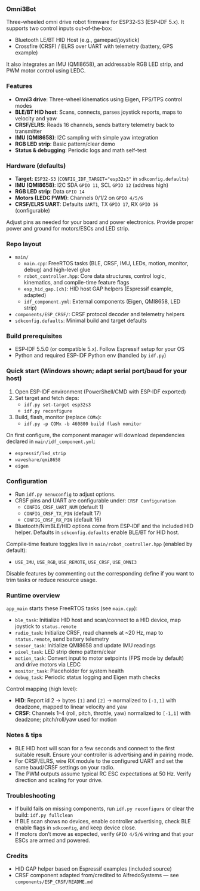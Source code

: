### Omni3Bot

Three-wheeled omni drive robot firmware for ESP32‑S3 (ESP‑IDF 5.x). It supports two control inputs out‑of‑the‑box:

- Bluetooth LE/BT HID Host (e.g., gamepad/joystick)
- Crossfire (CRSF) / ELRS over UART with telemetry (battery, GPS example)

It also integrates an IMU (QMI8658), an addressable RGB LED strip, and PWM motor control using LEDC.

### Features

- **Omni3 drive**: Three-wheel kinematics using Eigen, FPS/TPS control modes
- **BLE/BT HID host**: Scans, connects, parses joystick reports, maps to velocity and yaw
- **CRSF/ELRS**: Reads 16 channels, sends battery telemetry back to transmitter
- **IMU (QMI8658)**: I2C sampling with simple yaw integration
- **RGB LED strip**: Basic pattern/clear demo
- **Status & debugging**: Periodic logs and math self-test

### Hardware (defaults)

- **Target**: `ESP32-S3` (`CONFIG_IDF_TARGET="esp32s3"` in `sdkconfig.defaults`)
- **IMU (QMI8658)**: I2C SDA `GPIO 11`, SCL `GPIO 12` (address high)
- **RGB LED strip**: Data `GPIO 14`
- **Motors (LEDC PWM)**: Channels 0/1/2 on `GPIO 4/5/6`
- **CRSF/ELRS UART**: Defaults `UART1`, TX `GPIO 17`, RX `GPIO 16` (configurable)

Adjust pins as needed for your board and power electronics. Provide proper power and ground for motors/ESCs and LED strip.

### Repo layout

- `main/`
  - `main.cpp`: FreeRTOS tasks (BLE, CRSF, IMU, LEDs, motion, monitor, debug) and high-level glue
  - `robot_controller.hpp`: Core data structures, control logic, kinematics, and compile-time feature flags
  - `esp_hid_gap.[ch]`: HID host GAP helpers (Espressif example, adapted)
  - `idf_component.yml`: External components (Eigen, QMI8658, LED strip)
- `components/ESP_CRSF/`: CRSF protocol decoder and telemetry helpers
- `sdkconfig.defaults`: Minimal build and target defaults

### Build prerequisites

- ESP‑IDF 5.5.0 (or compatible 5.x). Follow Espressif setup for your OS
- Python and required ESP‑IDF Python env (handled by `idf.py`)

### Quick start (Windows shown; adapt serial port/baud for your host)

1) Open ESP‑IDF environment (PowerShell/CMD with ESP‑IDF exported)
2) Set target and fetch deps:
   - `idf.py set-target esp32s3`
   - `idf.py reconfigure`
3) Build, flash, monitor (replace `COMx`):
   - `idf.py -p COMx -b 460800 build flash monitor`

On first configure, the component manager will download dependencies declared in `main/idf_component.yml`:

- `espressif/led_strip`
- `waveshare/qmi8658`
- `eigen`

### Configuration

- Run `idf.py menuconfig` to adjust options.
- CRSF pins and UART are configurable under: `CRSF Configuration`
  - `CONFIG_CRSF_UART_NUM` (default 1)
  - `CONFIG_CRSF_TX_PIN` (default 17)
  - `CONFIG_CRSF_RX_PIN` (default 16)
- Bluetooth/NimBLE/HID options come from ESP‑IDF and the included HID helper. Defaults in `sdkconfig.defaults` enable BLE/BT for HID host.

Compile‑time feature toggles live in `main/robot_controller.hpp` (enabled by default):

- `USE_IMU`, `USE_RGB`, `USE_REMOTE`, `USE_CRSF`, `USE_OMNI3`

Disable features by commenting out the corresponding define if you want to trim tasks or reduce resource usage.

### Runtime overview

`app_main` starts these FreeRTOS tasks (see `main.cpp`):

- `ble_task`: Initialize HID host and scan/connect to a HID device, map joystick to `status.remote`
- `radio_task`: Initialize CRSF, read channels at ~20 Hz, map to `status.remote`, send battery telemetry
- `sensor_task`: Initialize QMI8658 and update IMU readings
- `pixel_task`: LED strip demo pattern/clear
- `motion_task`: Convert input to motor setpoints (FPS mode by default) and drive motors via LEDC
- `monitor_task`: Placeholder for system health
- `debug_task`: Periodic status logging and Eigen math checks

Control mapping (high level):

- **HID**: Report id 2 → bytes `[1]` and `[2]` → normalized to `[-1,1]` with deadzone, mapped to linear velocity and yaw
- **CRSF**: Channels 1–4 (roll, pitch, throttle, yaw) normalized to `[-1,1]` with deadzone; pitch/roll/yaw used for motion

### Notes & tips

- BLE HID host will scan for a few seconds and connect to the first suitable result. Ensure your controller is advertising and in pairing mode.
- For CRSF/ELRS, wire RX module to the configured UART and set the same baud/CRSF settings on your radio.
- The PWM outputs assume typical RC ESC expectations at 50 Hz. Verify direction and scaling for your drive.

### Troubleshooting

- If build fails on missing components, run `idf.py reconfigure` or clear the build: `idf.py fullclean`
- If BLE scan shows no devices, enable controller advertising, check BLE enable flags in `sdkconfig`, and keep device close.
- If motors don’t move as expected, verify `GPIO 4/5/6` wiring and that your ESCs are armed and powered.

### Credits

- HID GAP helper based on Espressif examples (included source)
- CRSF component adapted from/credited to AlfredoSystems — see `components/ESP_CRSF/README.md`
